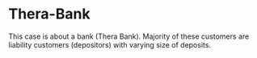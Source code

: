 # Thera-Bank
This case is about a bank (Thera Bank). Majority of these customers are liability customers (depositors) with varying size of deposits.
